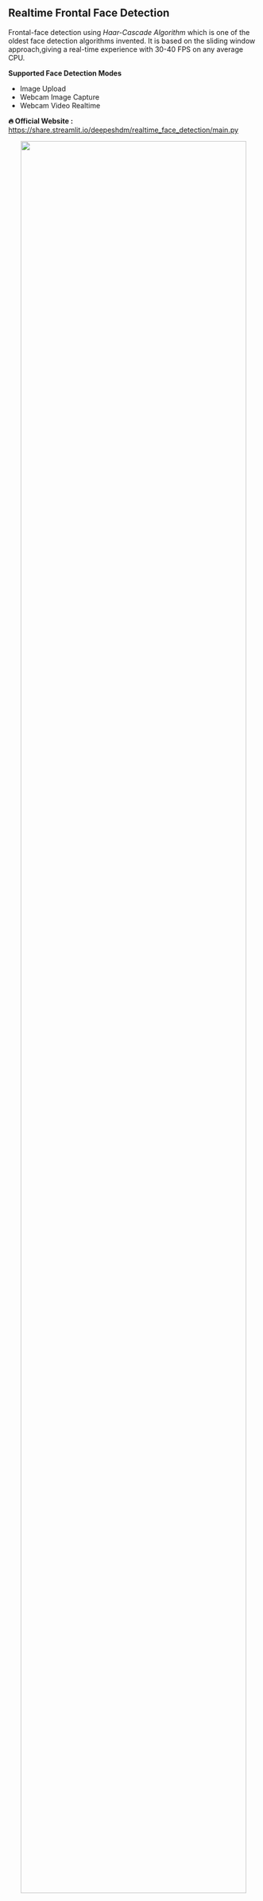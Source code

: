 ## Realtime Frontal Face Detection

Frontal-face detection using *Haar-Cascade Algorithm* which is one of the oldest face detection algorithms invented. It is based on the sliding window approach,giving a real-time experience with 30-40 FPS on any average CPU.

<div>
  <b>Supported Face Detection Modes </b>
<ul>
  <li>Image Upload</li>
  <li>Webcam Image Capture</li>
  <li>Webcam Video Realtime</li>
  </ul>
</div>


**🔥 Official Website :** https://share.streamlit.io/deepeshdm/realtime_face_detection/main.py

<div align="center">
  <img src="/assets/web_app.png" width="95%"/>
</div>


## To Run (Locally)

1. Git clone the repository on your local system.
```
git clone https://github.com/deepeshdm/Realtime_Face_Detection.git
```

2. Install the required dependencies to run the app
```
pip install -r requirements.txt
```

3. Execute the "main.py" using streamlit
```
streamlit run main.py
```

<h2>Examples</h2>
<div align="center">
  <img src="/assets/example_2.png" width="50%"/>
  <img src="/assets/example_3.png" width="50%"/>
</div>



